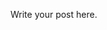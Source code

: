<!--
.. title: Monte Carlo Estimation of pi
.. slug: monte-carlo-estimation-of-pi
.. date: 2020-03-14 21:53:19 UTC+01:00
.. tags: 
.. category: 
.. link: 
.. description: 
.. type: text
-->

Write your post here.
